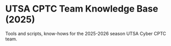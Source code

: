 # UTSA CPTC Team Knowledge Base (2025)
Tools and scripts, know-hows for the 2025-2026 season UTSA Cyber CPTC team. 

